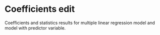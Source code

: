 # Coefficients edit
Coefficients and statistics results for multiple linear regression model and model with predictor variable.
